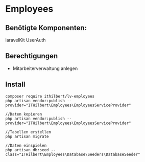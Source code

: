 # Employees

## Benötigte Komponenten:
laravelKit
UserAuth

## Berechtigungen
- Mitarbeiterverwaltung 
anlegen

## Install
```
composer require ithilbert/lv-employees
php artisan vendor:publish --provider="ITHilbert\Employees\EmployeesServiceProvider"

//Daten kopieren
php artisan vendor:publish --provider="ITHilbert\Employees\EmployeesServiceProvider"

//Tabellen erstellen
php artisan migrate

//Daten einspielen
php artisan db:seed --class="ITHilbert\Employees\Database\Seeders\DatabaseSeeder"

```

